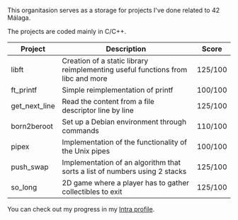 This organitasion serves as a storage for projects I've done related to 42 Málaga.

The projects are coded mainly in C/C++.

|Project|Description|Score
|-|-|-|
|libft|Creation of a static library reimplementing useful functions from libc and more|125/100
|ft_printf|Simple reimplementation of printf|100/100
|get_next_line|Read the content from a file descriptor line by line|125/100
|born2beroot|Set up a Debian environment through commands|110/100
|pipex|Implementation of the functionality of the Unix pipes|100/100
|push_swap|Implementation of an algorithm that sorts a list of numbers using 2 stacks|125/100
|so_long|2D game where a player has to gather collectibles to exit|125/100

You can check out my progress in my [Intra profile](https://profile.intra.42.fr/users/ribana-b).
